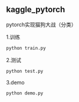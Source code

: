 ## kaggle_pytorch
pytorch实现猫狗大战（分类）

1.训练
```bash
python train.py
```
2.测试
```bash
python test.py
```
3.demo
```bash
python demo.py
```
